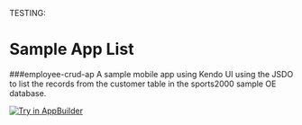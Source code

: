 
TESTING:

Sample App List
===============
###employee-crud-ap
A sample mobile app using Kendo UI using the JSDO to list the records from the customer table in the sports2000 sample OE database.

<a href="https://platform.telerik.com/#appbuilder/clone/https%3A%2F%2Fgithub.com%2FCloudDataObject%2Fsample-list%2FEmployeeCRUDApp" target="_blank"><img src="http://docs.telerik.com/platform/appbuilder/sample-apps/images/try-in-appbuilder.png" alt="Try in AppBuilder" title="Try in AppBuilder" /></a>

